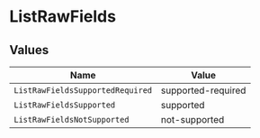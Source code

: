 # ListRawFields


## Values

| Name                             | Value                            |
| -------------------------------- | -------------------------------- |
| `ListRawFieldsSupportedRequired` | supported-required               |
| `ListRawFieldsSupported`         | supported                        |
| `ListRawFieldsNotSupported`      | not-supported                    |